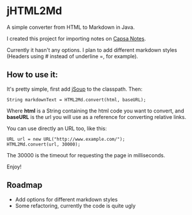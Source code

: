 jHTML2Md
========

A simple converter from HTML to Markdown in Java.

I created this project for importing notes on [Capsa Notes](https://play.google.com/store/apps/details?id=com.runawaybits.capsaandroid.full).

Currently it hasn't any options. I plan to add different markdown styles (Headers using # instead of underline =, for example).

How to use it:
--------------

It's pretty simple, first add [jSoup](http://jsoup.org/) to the classpath. Then:

    String markdownText = HTML2Md.convert(html, baseURL);

Where **html** is a String containing the html code you want to convert, and **baseURL** is the url you will use as a reference for converting relative links.

You can use directly an URL too, like this:

    URL url = new URL("http://www.example.com/");
    HTML2Md.convert(url, 30000);
    
The 30000 is the timeout for requesting the page in milliseconds.

Enjoy!

Roadmap
-------

* Add options for different markdown styles
* Some refactoring, currently the code is quite ugly

